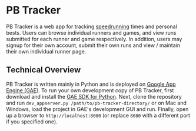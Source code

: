 PB Tracker
==========

PB Tracker is a web app for tracking [speedrunning](http://en.wikipedia.org/wiki/Speedrun) times and personal bests.  Users can browse individual runners and games, and view runs submitted for each runner and game respectively.  In addition, users may signup for their own account, submit their own runs and view / maintain their own individual runner page.

Technical Overview
------------------

PB Tracker is written mainly in Python and is deployed on [Google App Engine (GAE)](https://developers.google.com/appengine/).  To run your own development copy of PB Tracker, first download and install the [GAE SDK for Python](https://developers.google.com/appengine/downloads#Google_App_Engine_SDK_for_Python).  Next, clone the repository and run `dev_appserver.py /path/to/pb-tracker-directory/` or on Mac and Windows, load the project in GAE's development GUI and run.  Finally, open up a browser to `http://localhost:8080` (or replace `8080` with a different port if you specified one).

